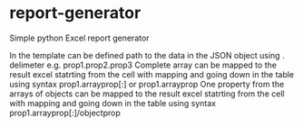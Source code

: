 # report-generator
Simple python Excel report generator

In the template can be defined path to the data in the JSON object using . delimeter e.g. prop1.prop2.prop3
Complete array can be mapped to the result excel statrting from the cell with mapping and going down in the table using syntax prop1.arrayprop[:] or prop1.arrayprop
One property from the arrays of objects can be mapped to the result excel statrting from the cell with mapping and going down in the table using syntax prop1.arrayprop[:]/objectprop

